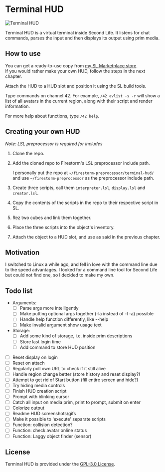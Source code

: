 # Terminal HUD
![Terminal HUD](https://user-images.githubusercontent.com/33850042/33088552-352bc11e-ceee-11e7-9a7a-1961bd6dd097.png "HUD")

Terminal HUD is a virtual terminal inside Second Life.
It listens for chat commands, parses the input and then displays its output
using prim media.

## How to use
You can get a ready-to-use copy from [my SL Marketplace store](https://marketplace.secondlife.com/stores/63546).  
If you would rather make your own HUD, follow the steps in the next chapter.

Attach the HUD to a HUD slot and position it using the SL build tools.

Type commands on channel 42. For example, `/42 avlist -s -r` will
show a list of all avatars in the current region, along with their script
and render information.

For more help about functions, type `/42 help`.

## Creating your own HUD
*Note: LSL preprocessor is required for includes*

1. Clone the repo.
2. Add the cloned repo to Firestorm's LSL preprocessor include path.

    I personally put the repo at `~/firestorm-preprocessor/terminal-hud/`
    and use `~/firestorm-preprocessor` as the preprocessor include path.
3. Create three scripts, call them `interpreter.lsl`, `display.lsl` and `creator.lsl`.
4. Copy the contents of the scripts in the repo to their respective script in SL.
5. Rez two cubes and link them together.
6. Place the three scripts into the object's inventory.
7. Attach the object to a HUD slot, and use as said in the previous chapter.

## Motivation
I switched to Linux a while ago, and fell in love with the command line due to
the speed advantages. I looked for a command line tool for Second Life but
could not find one, so I decided to make my own.

## Todo list
- Arguments:
    - [ ] Parse args more intelligently
    - [ ] Make putting optional args together (-la instead of -l -a) possible
    - [ ] Handle help function differently, like <prog> --help
    - [ ] Make invalid argument show usage text

- Storage:
    - [ ] Add some kind of storage, i.e. inside prim descriptions
    - [ ] Store last login time
    - [ ] Add command to store HUD position

- [ ] Reset display on login
- [ ] Reset on attach
- [ ] Regularly poll own URL to check if it still alive
- [ ] Handle region change better (store history and reset display?)
- [ ] Attempt to get rid of Start button (fill entire screen and hide?)
- [ ] Try hiding media controls
- [ ] Finish HUD creation script
- [ ] Prompt with blinking cursor
- [ ] Catch all input on media prim, print to prompt, submit on enter
- [ ] Colorize output
- [ ] Readme HUD screenshots/gifs
- [ ] Make it possible to 'execute' separate scripts
- [ ] Function: collision detection?
- [ ] Function: check avatar online status
- [ ] Function: Laggy object finder (sensor)

## License
Terminal HUD is provided under the [GPL-3.0 License](https://github.com/bird-get/terminal-hud/blob/master/LICENSE).
